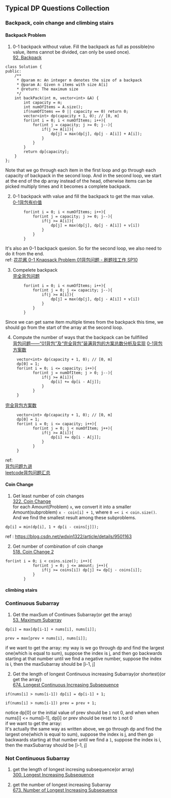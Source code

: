 ## Typical DP Questions Collection
### Backpack, coin change and climbing stairs
#### Backpack Problem
1. 0-1 backpack without value. Fill the backpack as full as possible(no value, items cannot be divided, can only be used once).  
[92. Backpack](https://www.lintcode.com/problem/backpack/description)
```
class Solution {
public:
    /**
     * @param m: An integer m denotes the size of a backpack
     * @param A: Given n items with size A[i]
     * @return: The maximum size
     */
    int backPack(int m, vector<int> &A) {
        int capacity = m;
        int numOfItems = A.size();
        if(numOfItems == 0 || capacity == 0) return 0;
        vector<int> dp(capacity + 1, 0); // [0, m]
        for(int i = 0; i < numOfItems; i++){
            for(int j = capacity; j >= 0; j--){
                if(j >= A[i]){
                    dp[j] = max(dp[j], dp[j - A[i]] + A[i]);
                }
            }
        }
        return dp[capacity];
    }
};
```
Note that we go through each item in the first loop and go through each capacity of backpack in the second loop. And in the second loop, we start at the end of the dp array instead of the head, otherwise items can be picked multiply times and it becomes a complete backpack.

2. 0-1 backpack with value and fill the backpack to get the max value.  
[0-1背包有价值](https://www.lintcode.com/problem/backpack-ii/)
```
        for(int i = 0; i < numOfItems; i++){
            for(int j = capacity; j >= 0; j--){
                if(j >= A[i]){
                    dp[j] = max(dp[j], dp[j - A[i]] + v[i])
                }
            }
        }
```
It's also an 0-1 backpack quesion. So for the second loop, we also need to do it from the end.  
ref: [花花酱 0-1 Knapsack Problem 01背包问题 - 刷题找工作 SP10](https://www.youtube.com/watch?v=CO0r6kcwHUU&t=896s)  

3. Compelete backpack  
[完全背包问题](https://www.lintcode.com/problem/backpack-iii/description)  
```
        for(int i = 0; i < numOfItems; i++){
            for(int j = 0; j <= capacity; j--){
                if(j >= A[i]){
                    dp[j] = max(dp[j], dp[j - A[i]] + v[i])
                }
            }
        }
```
Since we can get same item multiple times from the backpack this time, we should go from the start of the array at the second loop. 

4. Compute the number of ways that the backpack can be fullfilled  
[背包问题——“01背包”及“完全背包”装满背包的方案总数分析及实现](https://blog.csdn.net/wumuzi520/article/details/7021210)
[0-1背包方案数](https://www.lintcode.com/problem/backpack-v/description)
```
     vector<int> dp(capacity + 1, 0); // [0, m]
     dp[0] = 1;
     for(int i = 0; i <= capacity; i++){
            for(int j = numOfItem; j > 0; j--){
                if(j >= A[i]){
                    dp[i] += dp[i - A[j]];
                }
            }
     }
```

[完全背包方案数](https://www.lintcode.com/problem/backpack-iv/description)
```
     vector<int> dp(capacity + 1, 0); // [0, m]
     dp[0] = 1;
     for(int i = 0; i <= capacity; i++){
            for(int j = 0; j < numOfItem; j++){
                if(j >= A[i]){
                    dp[i] += dp[i - A[j]];
                }
            }
     }
```


ref:  
[背包问题九讲](https://www.kancloud.cn/kancloud/pack/70125)  
[leetcode背包问题汇总](https://blog.csdn.net/u013166817/article/details/85449218)

#### Coin Change
1. Get least number of coin changes  
[322. Coin Change](https://leetcode.com/problems/coin-change/)  
for each Amount(Problem) `x`, we convert it into a smaller Amount(subproblem) `x - coin[i] + 1`, where `0 =< i < coin.size()`.
And we find the smallest result among these subproblems.
```
dp[i] = min(dp[i], 1 + dp[i - coins[j]]);
```
ref : https://blog.csdn.net/wdxin1322/article/details/9501163  

2. Get number of combination of coin change  
[518. Coin Change 2](https://leetcode.com/problems/coin-change-2/)  
```
for(int i = 0; i < coins.size(); i++){
            for(int j = 0; j <= amount; j++){
                if(j >= coins[i]) dp[j] += dp[j - coins[i]];
            }
        }
```


#### climbing stairs



### Continuous Subarray
1. Get the maxSum of Continues Subarray(or get the array)  
[53. Maximum Subarray](https://leetcode.com/problems/maximum-subarray/)
```
dp[i] = max[dp[i-1] + nums[i], nums[i]];
```
```
prev = max[prev + nums[i], nums[i]];
```
if we want to get the array:
my way is we go through dp and find the largest one(which is equal to sum), suppose the index is j, 
and then go backwards starting at that number until we find a negative number, suppose the index is i,
then the maxSubarray should be [i-1, j]

2. Get the length of longest Continuous increasing Subarray(or shortest)(or get the array)  
[674. Longest Continuous Increasing Subsequence](https://leetcode.com/problems/longest-continuous-increasing-subsequence/)
```
if(nums[i] > nums[i-1]) dp[i] = dp[i-1] + 1;
```
```
if(nums[i] > nums[i-1]) prev = prev + 1;
```
notice dp[0] or the initial value of prev should be `1` not 0, and when when nums[i] <= nums[i-1], dp[i] or prev should be reset to `1` not 0  
if we want to get the array:  
It's actually the same way as written above, we go through dp and find the largest one(which is equal to sum), suppose the index is j, 
and then go backwards starting at that number until we find a `1`, suppose the index is i,
then the maxSubarray should be [i-1, j]


### Not Continuous Subarray
1. get the length of longest incresing subsequence(or array)  
[300. Longest Increasing Subsequence](https://leetcode.com/problems/longest-increasing-subsequence/)

2. get the number of longest increasing Subarray  
[673. Number of Longest Increasing Subsequence](https://leetcode.com/problems/number-of-longest-increasing-subsequence/)


